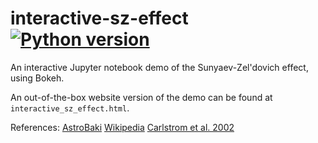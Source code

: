 # interactive-sz-effect [![Python version](https://img.shields.io/badge/python-3.6-red.svg)](https://img.shields.io/badge/python-3.6-red.svg)
An interactive Jupyter notebook demo of the Sunyaev-Zel'dovich effect, using Bokeh.

An out-of-the-box website version of the demo can be found at `interactive_sz_effect.html`. 

References:
[AstroBaki](https://casper.berkeley.edu/astrobaki/index.php/SZ_Effect)
[Wikipedia](https://en.wikipedia.org/wiki/Sunyaev%E2%80%93Zel%27dovich_effect)
[Carlstrom et al. 2002](https://www.annualreviews.org/doi/pdf/10.1146/annurev.astro.40.060401.093803)